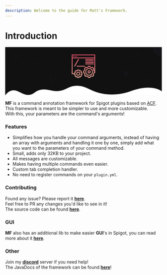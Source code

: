 ```yaml
---
description: Welcome to the guide for Matt's Framework.
---
```


# Introduction

![Matt&apos;s Framework \(MF\)](.gitbook/assets/mfthread.png)

**MF** is a command annotation framework for Spigot plugins based on [ACF](https://github.com/aikar/commands/).  
This framework is meant to be simpler to use and more customizable.  
With this, your parameters are the command's arguments!

### **Features** <a id="why-mf"></a>

* Simplifies how you handle your command arguments, instead of having an array with arguments and handling it one by one, simply add what you want to the parameters of your command method.
* Small, adds only 32KB to your project.
* All messages are customizable.
* Makes having multiple commands even easier.
* Custom tab completion handler.
* No need to register commands on your `plugin.yml`.

### **Contributing** <a id="contributing"></a>

Found any issue? Please report it [**here**](https://github.com/ipsk/MattFramework/issues).  
Feel free to PR any changes you'd like to see in it!  
The source code can be found [**here**](https://github.com/ipsk/MattFramework).

### GUI

**MF** also has an additional lib to make easier **GUI**'s in Spigot, you can read more about it [**here**](gui.md).

### Other

Join my [**discord**](https://mattstudios.me/discord) server if you need help!  
The JavaDocs of the framework can be found [**here**](https://mattstudios.me/docs/mattframework/)!

